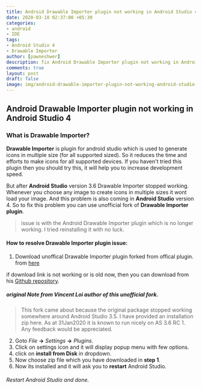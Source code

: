 ```yaml
---
title: Android Drawable Importer plugin not working in Android Studio 4
date: 2020-03-18 02:37:00 +05:30
categories:
- android
- IDE
tags:
- Android Studio 4
- Drawable Importer
author: [pawneshwer]
description: fix Android Drawable Importer plugin not working in Android Studio 4, Drawable Importer plugin stopped working in Android Studio 3.6 and higher version.
comments: true
layout: post
draft: false
image: img/android-drawable-importer-plugin-not-working-android-studio-4.png
---
```


## Android Drawable Importer plugin not working in Android Studio 4

### What is Drawable Importer?

**Drawable Importer** is plugin for android studio which is used to generate icons in multiple size (for all supported sized). So it reduces the time and efforts to make icons for all supported devices. If you haven't tried this plugin then you should try this, it will help you to increase development speed.

But after **Android Studio** version 3.6 Drawable Importer stopped working. Whenever you choose any image to create icons in multiple sizes it wont load your image. And this problem is also coming in **Android Studio** version 4. So to fix this problem you can use unofficial fork of **Drawable Importer plugin**.

> issue is with the Android Drawable Importer plugin which is no longer working. I tried reinstalling it with no luck.

#### How to resolve Drawable Importer plugin issue:

1. Download unoffical Drawable Importer plugin forked from offical plugin. from [here](https://gpskaihu.nz/ADI-hack/ADI-hack-plugin-AS36.zip)

if download link is not working or is old now, then you can download from his [Github repository](https://github.com/Vincent-Loi/android-drawable-importer-intellij-plugin).

##### original Note from **Vincent Loi** author of this unofficial fork.

> This fork came about because the original package stopped working somewhere around Android Studio 3.5. I have provided an installation zip here. As at 31Jan2020 it is known to run nicely on AS 3.6 RC 1. Any feedback would be appreciated.

2. Goto _File_ **->** _Settings_ **->** _Plugins_.
3. Click on settings icon and it will display popup menu with few options.
4. click on **install from Disk** in dropdown.
5. Now choose zip file which you have downloaded in **step 1**.
6. Now its installed and it will ask you to **restart** Android Studio.

###### Restart Android Studio and done.
